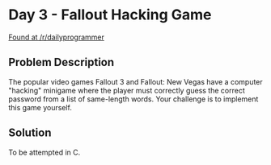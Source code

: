 # Day 3 - Fallout Hacking Game
[Found at /r/dailyprogrammer](https://www.reddit.com/r/dailyprogrammer/comments/3qjnil/20151028_challenge_238_intermediate_fallout/)

## Problem Description
The popular video games Fallout 3 and Fallout: New Vegas have a computer "hacking" minigame where the player must correctly guess the correct password from a list of same-length words. Your challenge is to implement this game yourself.

## Solution
To be attempted in C.
